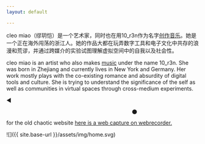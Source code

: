 ```yaml
---
layout: default

---
```

cleo miao（缪玥恺）是一个艺术家，同时也在用10_r3n作为名字[创作音乐](https://soundcloud.com/mediarinsmusic/10r3n)。她是一个正在海外闯荡的浙江人。她的作品大都在玩弄数字工具和电子文化中共存的浪漫和荒谬，并通过跨媒介的实验试图理解虚拟空间中的自我以及社会性。

cleo miao is an artist who also makes [music](https://soundcloud.com/mediarinsmusic/10r3n) under the name 10_r3n. She was born in Zhejiang and currently lives in New York and Germany. Her work mostly plays with the co-existing romance and absurdity of digital tools and culture. She is trying to understand the significance of the self as well as communities in virtual spaces through cross-medium experiments.

◀



                                                  ⬤
                                                  
                                               

for the old chaotic website [here is a web capture on webrecorder.](https://webrecorder.io/yuekaim/-/list/bookmarks/b3/20180712083400/http://www.cleomiao.info/home.html)




![]({{ site.base-url }}/assets/img/home.svg)
